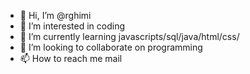 - 👋 Hi, I’m @rghimi
- 👀 I’m interested in coding 
- 🌱 I’m currently learning javascripts/sql/java/html/css/
- 💞️ I’m looking to collaborate on programming 
- 📫 How to reach me mail

<!---
rghimi/rghimi is a ✨ special ✨ repository because its `README.md` (this file) appears on your GitHub profile.
You can click the Preview link to take a look at your changes.
--->
